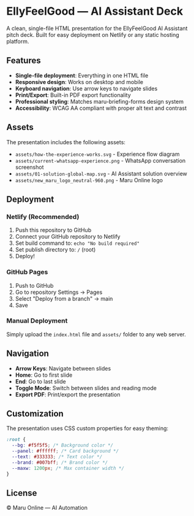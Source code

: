 # EllyFeelGood — AI Assistant Deck

A clean, single-file HTML presentation for the EllyFeelGood AI Assistant pitch deck. Built for easy deployment on Netlify or any static hosting platform.

## Features

- **Single-file deployment**: Everything in one HTML file
- **Responsive design**: Works on desktop and mobile
- **Keyboard navigation**: Use arrow keys to navigate slides
- **Print/Export**: Built-in PDF export functionality
- **Professional styling**: Matches maru-briefing-forms design system
- **Accessibility**: WCAG AA compliant with proper alt text and contrast

## Assets

The presentation includes the following assets:

- `assets/how-the-experience-works.svg` - Experience flow diagram
- `assets/current-whatsapp-experience.png` - WhatsApp conversation screenshot
- `assets/01-solution-global-map.svg` - AI Assistant solution overview
- `assets/new_maru_logo_neutral-960.png` - Maru Online logo

## Deployment

### Netlify (Recommended)

1. Push this repository to GitHub
2. Connect your GitHub repository to Netlify
3. Set build command to: `echo "No build required"`
4. Set publish directory to: `/` (root)
5. Deploy!

### GitHub Pages

1. Push to GitHub
2. Go to repository Settings → Pages
3. Select "Deploy from a branch" → main
4. Save

### Manual Deployment

Simply upload the `index.html` file and `assets/` folder to any web server.

## Navigation

- **Arrow Keys**: Navigate between slides
- **Home**: Go to first slide
- **End**: Go to last slide
- **Toggle Mode**: Switch between slides and reading mode
- **Export PDF**: Print/export the presentation

## Customization

The presentation uses CSS custom properties for easy theming:

```css
:root {
  --bg: #f5f5f5; /* Background color */
  --panel: #ffffff; /* Card background */
  --text: #333333; /* Text color */
  --brand: #007bff; /* Brand color */
  --maxw: 1200px; /* Max container width */
}
```

## License

© Maru Online — AI Automation
